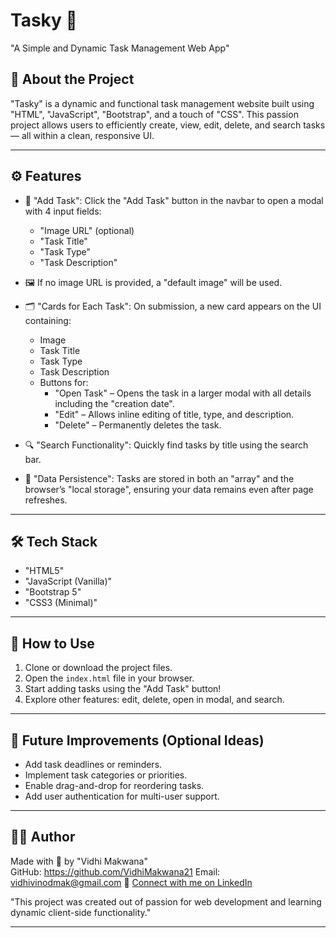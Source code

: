 # Tasky 📝  
"A Simple and Dynamic Task Management Web App"

## 📌 About the Project

"Tasky" is a dynamic and functional task management website built using "HTML", "JavaScript", "Bootstrap", and a touch of "CSS". This passion project allows users to efficiently create, view, edit, delete, and search tasks — all within a clean, responsive UI.

---

## ⚙️ Features

- 🔘 "Add Task": Click the "Add Task" button in the navbar to open a modal with 4 input fields:
  - "Image URL" (optional)
  - "Task Title"
  - "Task Type"
  - "Task Description"

- 🖼️ If no image URL is provided, a "default image" will be used.

- 🗂️ "Cards for Each Task": On submission, a new card appears on the UI containing:
  - Image
  - Task Title
  - Task Type
  - Task Description
  - Buttons for:
    - "Open Task" – Opens the task in a larger modal with all details including the "creation date".
    - "Edit" – Allows inline editing of title, type, and description.
    - "Delete" – Permanently deletes the task.

- 🔍 "Search Functionality": Quickly find tasks by title using the search bar.

- 💾 "Data Persistence": Tasks are stored in both an "array" and the browser’s "local storage", ensuring your data remains even after page refreshes.

---

## 🛠️ Tech Stack

- "HTML5"
- "JavaScript (Vanilla)"
- "Bootstrap 5"
- "CSS3 (Minimal)"

---

## 📁 How to Use

1. Clone or download the project files.
2. Open the `index.html` file in your browser.
3. Start adding tasks using the "Add Task" button!
4. Explore other features: edit, delete, open in modal, and search.

---

## 🎯 Future Improvements (Optional Ideas)
- Add task deadlines or reminders.
- Implement task categories or priorities.
- Enable drag-and-drop for reordering tasks.
- Add user authentication for multi-user support.

---

## 🧑‍💻 Author

Made with 💖 by "Vidhi Makwana"  
GitHub: https://github.com/VidhiMakwana21
Email: vidhivinodmak@gmail.com
🔗 [Connect with me on LinkedIn](https://www.linkedin.com/in/vidhi-makwana-a37a40359/)

"This project was created out of passion for web development and learning dynamic client-side functionality."

---

